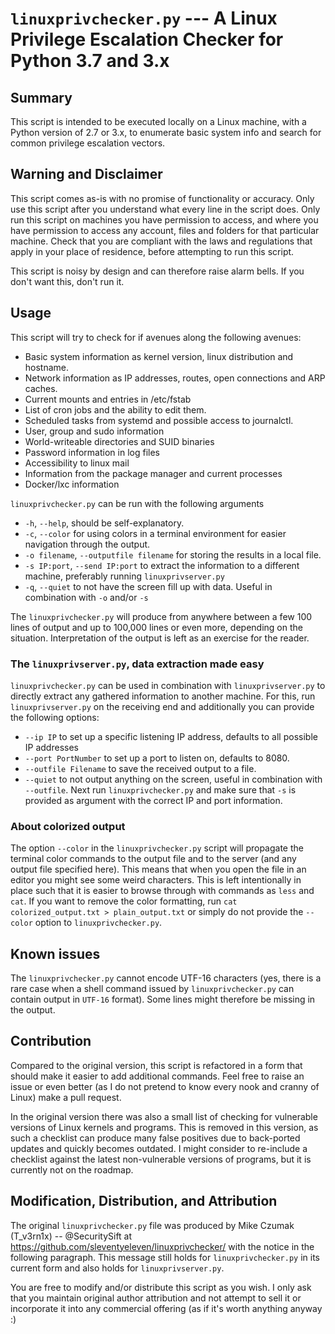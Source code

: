 # `linuxprivchecker.py` --- A Linux Privilege Escalation Checker for Python 3.7 and 3.x

## Summary
This script is intended to be executed locally on a Linux machine, with a Python version of 2.7 or 3.x, to enumerate basic system info and search for common privilege escalation vectors.

## Warning and Disclaimer
This script comes as-is with no promise of functionality or accuracy. Only use this script after you understand what every line in the script does. Only run this script on machines you have permission to access, and where you have permission to access any account, files and folders for that particular machine. Check that you are compliant with the laws and regulations that apply in your place of residence, before attempting to run this script.

This script is noisy by design and can therefore raise alarm bells. If you don't want this, don't run it.

## Usage
This script will try to check for if avenues along the following avenues:
* Basic system information as kernel version, linux distribution and hostname.
* Network information as IP addresses, routes, open connections and ARP caches.
* Current mounts and entries in /etc/fstab
* List of cron jobs and the ability to edit them.
* Scheduled tasks from systemd and possible access to journalctl.
* User, group and sudo information
* World-writeable directories and SUID binaries
* Password information in log files
* Accessibility to linux mail
* Information from the package manager and current processes
* Docker/lxc information

`linuxprivchecker.py` can be run with the following arguments
* `-h`, `--help`, should be self-explanatory.
* `-c`, `--color` for using colors in a terminal environment for easier navigation through the output.
* `-o filename`, `--outputfile filename` for storing the results in a local file.
* `-s IP:port`, `--send IP:port` to extract the information to a different machine, preferably running `linuxprivserver.py`
* `-q`, `--quiet` to not have the screen fill up with data. Useful in combination with `-o` and/or `-s`

The `linuxprivchecker.py` will produce from anywhere between a few 100 lines of output and up to 100,000 lines or even more, depending on the situation. Interpretation of the output is left as an exercise for the reader.

### The `linuxprivserver.py`, data extraction made easy
`linuxprivchecker.py` can be used in combination with `linuxprivserver.py` to directly extract any gathered information to another machine. For this, run `linuxprivserver.py` on the receiving end and additionally you can provide the following options:
* `--ip IP` to set up a specific listening IP address, defaults to all possible IP addresses
* `--port PortNumber` to set up a port to listen on, defaults to 8080.
* `--outfile Filename` to save the received output to a file.
* `--quiet` to not output anything on the screen, useful in combination with `--outfile`.
Next run `linuxprivchecker.py` and make sure that `-s` is provided as argument with the correct IP and port information.

### About colorized output
The option `--color` in the `linuxprivchecker.py` script will propagate the terminal color commands to the output file and to the server (and any output file specified here). This means that when you open the file in an editor you might see some weird characters. This is left intentionally in place such that it is easier to browse through with commands as `less` and `cat`. If you want to remove the color formatting, run
`cat colorized_output.txt > plain_output.txt`
or simply do not provide the `--color` option to `linuxprivchecker.py`.

## Known issues
The `linuxprivchecker.py` cannot encode UTF-16 characters (yes, there is a rare case when a shell command issued by `linuxprivchecker.py` can contain output in `UTF-16` format). Some lines might therefore be missing in the output.

## Contribution
Compared to the original version, this script is refactored in a form that should make it easier to add additional commands.
Feel free to raise an issue or even better (as I do not pretend to know every nook and cranny of Linux) make a pull request.

In the original version there was also a small list of checking for vulnerable versions of Linux kernels and programs. This is removed in this version, as such a checklist can produce many false positives due to back-ported updates and quickly becomes outdated. I might consider to re-include a checklist against the latest non-vulnerable versions of programs, but it is currently not on the roadmap.

## Modification, Distribution, and Attribution
The original `linuxprivchecker.py` file was produced by Mike Czumak (T_v3rn1x) -- @SecuritySift at <https://github.com/sleventyeleven/linuxprivchecker/> with the notice in the following paragraph. This message still holds for `linuxprivchecker.py` in its current form and also holds for `linuxprivserver.py`.

You are free to modify and/or distribute this script as you wish.  I only ask that you maintain original author attribution and not attempt to sell it or incorporate it into any commercial offering (as if it's worth anything anyway :)
